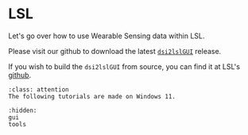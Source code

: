 # LSL

Let's go over how to use Wearable Sensing data within LSL.

Please visit our github to download the latest [```dsi2lslGUI```](https://github.com/WearableSensing/LSL) release.

If you wish to build the ```dsi2lslGUI``` from source, you can find it at LSL's [github](https://github.com/WearableSensing/App-WearableSensing).

```{admonition} LSL Compatibility
:class: attention
The following tutorials are made on Windows 11. 
```

```{toctree}
:hidden:
gui
tools
```

